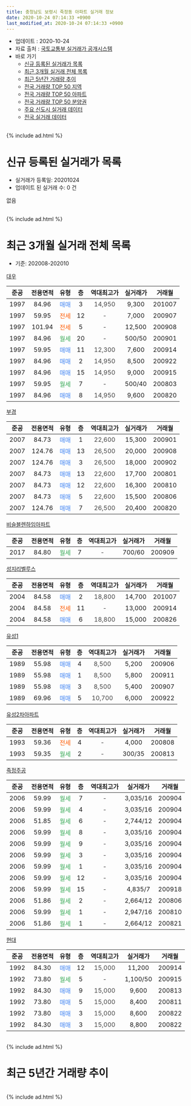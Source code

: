 ```yaml
---
title: 충청남도 보령시 죽정동 아파트 실거래 정보
date: 2020-10-24 07:14:33 +0900
last_modified_at: 2020-10-24 07:14:33 +0900
---
```


* 업데이트 : 2020-10-24
* 자료 출처 : [국토교통부 실거래가 공개시스템](http://rt.molit.go.kr)
* 바로 가기
    * [신규 등록된 실거래가 목록](#신규-등록된-실거래가-목록)
    * [최근 3개월 실거래 전체 목록](#최근-3개월-실거래-전체-목록)
    * [최근 5년간 거래량 추이](#최근-5년간-거래량-추이)
    * [전국 거래량 TOP 50 지역](https://inasie.github.io/apt-trade-info/최근-3개월-전국에서-가장-거래가-많이-발생한-지역)
    * [전국 거래량 TOP 50 아파트](https://inasie.github.io/apt-trade-info/최근-3개월-전국에서-가장-거래가-많이-발생한-아파트)
    * [전국 거래량 TOP 50 분양권](https://inasie.github.io/apt-trade-info/최근-3개월-전국에서-가장-거래가-많이-발생한-분양권)
    * [주요 신도시 실거래 데이터](https://inasie.github.io/apt-trade-info/주요-신도시)
    * [전국 실거래 데이터](https://inasie.github.io/apt-trade-info/전국)
<br>
{% include ad.html %}
<br>

# 신규 등록된 실거래가 목록
* 실거래가 등록일: 20201024
* 업데이트 된 실거래 수: 0 건

없음

<br>
{% include ad.html %}
<br>

# 최근 3개월 실거래 전체 목록
* 기준: 202008-202010


[대우](https://search.naver.com/search.naver?query=%EC%B6%A9%EC%B2%AD%EB%82%A8%EB%8F%84+%EB%B3%B4%EB%A0%B9%EC%8B%9C+%EC%A3%BD%EC%A0%95%EB%8F%99+%EB%8C%80%EC%9A%B0)

|준공|전용면적|유형|층|역대최고가|실거래가|거래월|
|:---:|:---:|:---:|:---:|:---:|:---:|:---:|
|1997|84.96|<span style="color:#4285f3">매매</span>|3|<span style="color:#444444">14,950</span>|9,300|201007|
|1997|59.95|<span style="color:#ff5a00">전세</span>|12|<span style="color:#444444">-</span>|7,000|200907|
|1997|101.94|<span style="color:#ff5a00">전세</span>|5|<span style="color:#444444">-</span>|12,500|200908|
|1997|84.96|<span style="color:#34a853">월세</span>|20|<span style="color:#444444">-</span>|500/50|200901|
|1997|59.95|<span style="color:#4285f3">매매</span>|11|<span style="color:#444444">12,300</span>|7,600|200914|
|1997|84.96|<span style="color:#4285f3">매매</span>|2|<span style="color:#444444">14,950</span>|8,500|200922|
|1997|84.96|<span style="color:#4285f3">매매</span>|15|<span style="color:#444444">14,950</span>|9,000|200915|
|1997|59.95|<span style="color:#34a853">월세</span>|7|<span style="color:#444444">-</span>|500/40|200803|
|1997|84.96|<span style="color:#4285f3">매매</span>|8|<span style="color:#444444">14,950</span>|9,600|200820|

[부경](https://search.naver.com/search.naver?query=%EC%B6%A9%EC%B2%AD%EB%82%A8%EB%8F%84+%EB%B3%B4%EB%A0%B9%EC%8B%9C+%EC%A3%BD%EC%A0%95%EB%8F%99+%EB%B6%80%EA%B2%BD)

|준공|전용면적|유형|층|역대최고가|실거래가|거래월|
|:---:|:---:|:---:|:---:|:---:|:---:|:---:|
|2007|84.73|<span style="color:#4285f3">매매</span>|1|<span style="color:#444444">22,600</span>|15,300|200901|
|2007|124.76|<span style="color:#4285f3">매매</span>|13|<span style="color:#444444">26,500</span>|20,000|200908|
|2007|124.76|<span style="color:#4285f3">매매</span>|3|<span style="color:#444444">26,500</span>|18,000|200902|
|2007|84.73|<span style="color:#4285f3">매매</span>|13|<span style="color:#444444">22,600</span>|17,700|200801|
|2007|84.73|<span style="color:#4285f3">매매</span>|12|<span style="color:#444444">22,600</span>|16,300|200810|
|2007|84.73|<span style="color:#4285f3">매매</span>|5|<span style="color:#444444">22,600</span>|15,500|200806|
|2007|124.76|<span style="color:#4285f3">매매</span>|7|<span style="color:#444444">26,500</span>|20,400|200820|

[비슬블렌하임아파트](https://search.naver.com/search.naver?query=%EC%B6%A9%EC%B2%AD%EB%82%A8%EB%8F%84+%EB%B3%B4%EB%A0%B9%EC%8B%9C+%EC%A3%BD%EC%A0%95%EB%8F%99+%EB%B9%84%EC%8A%AC%EB%B8%94%EB%A0%8C%ED%95%98%EC%9E%84%EC%95%84%ED%8C%8C%ED%8A%B8)

|준공|전용면적|유형|층|역대최고가|실거래가|거래월|
|:---:|:---:|:---:|:---:|:---:|:---:|:---:|
|2017|84.80|<span style="color:#34a853">월세</span>|7|<span style="color:#444444">-</span>|700/60|200909|

[성지리벨루스](https://search.naver.com/search.naver?query=%EC%B6%A9%EC%B2%AD%EB%82%A8%EB%8F%84+%EB%B3%B4%EB%A0%B9%EC%8B%9C+%EC%A3%BD%EC%A0%95%EB%8F%99+%EC%84%B1%EC%A7%80%EB%A6%AC%EB%B2%A8%EB%A3%A8%EC%8A%A4)

|준공|전용면적|유형|층|역대최고가|실거래가|거래월|
|:---:|:---:|:---:|:---:|:---:|:---:|:---:|
|2004|84.58|<span style="color:#4285f3">매매</span>|2|<span style="color:#444444">18,800</span>|14,700|201007|
|2004|84.58|<span style="color:#ff5a00">전세</span>|11|<span style="color:#444444">-</span>|13,000|200914|
|2004|84.58|<span style="color:#4285f3">매매</span>|6|<span style="color:#444444">18,800</span>|15,000|200826|

[유성1](https://search.naver.com/search.naver?query=%EC%B6%A9%EC%B2%AD%EB%82%A8%EB%8F%84+%EB%B3%B4%EB%A0%B9%EC%8B%9C+%EC%A3%BD%EC%A0%95%EB%8F%99+%EC%9C%A0%EC%84%B11)

|준공|전용면적|유형|층|역대최고가|실거래가|거래월|
|:---:|:---:|:---:|:---:|:---:|:---:|:---:|
|1989|55.98|<span style="color:#4285f3">매매</span>|4|<span style="color:#444444">8,500</span>|5,200|200906|
|1989|55.98|<span style="color:#4285f3">매매</span>|1|<span style="color:#444444">8,500</span>|5,800|200911|
|1989|55.98|<span style="color:#4285f3">매매</span>|3|<span style="color:#444444">8,500</span>|5,400|200907|
|1989|69.96|<span style="color:#4285f3">매매</span>|5|<span style="color:#444444">10,700</span>|6,000|200922|

[유성2차아파트](https://search.naver.com/search.naver?query=%EC%B6%A9%EC%B2%AD%EB%82%A8%EB%8F%84+%EB%B3%B4%EB%A0%B9%EC%8B%9C+%EC%A3%BD%EC%A0%95%EB%8F%99+%EC%9C%A0%EC%84%B12%EC%B0%A8%EC%95%84%ED%8C%8C%ED%8A%B8)

|준공|전용면적|유형|층|역대최고가|실거래가|거래월|
|:---:|:---:|:---:|:---:|:---:|:---:|:---:|
|1993|59.36|<span style="color:#ff5a00">전세</span>|4|<span style="color:#444444">-</span>|4,000|200808|
|1993|59.35|<span style="color:#34a853">월세</span>|2|<span style="color:#444444">-</span>|300/35|200813|

[죽정주공](https://search.naver.com/search.naver?query=%EC%B6%A9%EC%B2%AD%EB%82%A8%EB%8F%84+%EB%B3%B4%EB%A0%B9%EC%8B%9C+%EC%A3%BD%EC%A0%95%EB%8F%99+%EC%A3%BD%EC%A0%95%EC%A3%BC%EA%B3%B5)

|준공|전용면적|유형|층|역대최고가|실거래가|거래월|
|:---:|:---:|:---:|:---:|:---:|:---:|:---:|
|2006|59.99|<span style="color:#34a853">월세</span>|7|<span style="color:#444444">-</span>|3,035/16|200904|
|2006|59.99|<span style="color:#34a853">월세</span>|4|<span style="color:#444444">-</span>|3,035/16|200904|
|2006|51.85|<span style="color:#34a853">월세</span>|6|<span style="color:#444444">-</span>|2,744/12|200904|
|2006|59.99|<span style="color:#34a853">월세</span>|8|<span style="color:#444444">-</span>|3,035/16|200904|
|2006|59.99|<span style="color:#34a853">월세</span>|9|<span style="color:#444444">-</span>|3,035/16|200904|
|2006|59.99|<span style="color:#34a853">월세</span>|3|<span style="color:#444444">-</span>|3,035/16|200904|
|2006|59.99|<span style="color:#34a853">월세</span>|1|<span style="color:#444444">-</span>|3,035/16|200904|
|2006|59.99|<span style="color:#34a853">월세</span>|12|<span style="color:#444444">-</span>|3,035/16|200904|
|2006|59.99|<span style="color:#34a853">월세</span>|15|<span style="color:#444444">-</span>|4,835/7|200918|
|2006|51.86|<span style="color:#34a853">월세</span>|2|<span style="color:#444444">-</span>|2,664/12|200806|
|2006|59.99|<span style="color:#34a853">월세</span>|1|<span style="color:#444444">-</span>|2,947/16|200810|
|2006|51.86|<span style="color:#34a853">월세</span>|1|<span style="color:#444444">-</span>|2,664/12|200821|

[현대](https://search.naver.com/search.naver?query=%EC%B6%A9%EC%B2%AD%EB%82%A8%EB%8F%84+%EB%B3%B4%EB%A0%B9%EC%8B%9C+%EC%A3%BD%EC%A0%95%EB%8F%99+%ED%98%84%EB%8C%80)

|준공|전용면적|유형|층|역대최고가|실거래가|거래월|
|:---:|:---:|:---:|:---:|:---:|:---:|:---:|
|1992|84.30|<span style="color:#4285f3">매매</span>|12|<span style="color:#444444">15,000</span>|11,200|200914|
|1992|73.80|<span style="color:#34a853">월세</span>|5|<span style="color:#444444">-</span>|1,100/50|200915|
|1992|84.30|<span style="color:#4285f3">매매</span>|9|<span style="color:#444444">15,000</span>|9,600|200813|
|1992|73.80|<span style="color:#4285f3">매매</span>|5|<span style="color:#444444">15,000</span>|8,400|200811|
|1992|73.80|<span style="color:#4285f3">매매</span>|3|<span style="color:#444444">15,000</span>|8,600|200822|
|1992|84.30|<span style="color:#4285f3">매매</span>|3|<span style="color:#444444">15,000</span>|8,800|200822|


<br>
{% include ad.html %}
<br>

# 최근 5년간 거래량 추이


<div style="width:100%;">
    <canvas id="deal_progress" height="200"></canvas>
</div>

<script>
new Chart(document.getElementById("deal_progress"), {
    type: 'line',
    data: {
        labels: ['201510','201511','201512','201601','201602','201603','201604','201605','201606','201607','201608','201609','201610','201611','201612','201701','201702','201703','201704','201705','201706','201707','201708','201709','201710','201711','201712','201801','201802','201803','201804','201805','201806','201807','201808','201809','201810','201811','201812','201901','201902','201903','201904','201905','201906','201907','201908','201909','201910','201911','201912','202001','202002','202003','202004','202005','202006','202007','202008','202009','202010'],
        datasets: [{
            label: '매매',
            pointRadius: 1,
            data: [11, 8, 8, 13, 7, 10, 10, 5, 17, 9, 13, 7, 4, 8, 2, 4, 6, 4, 6, 3, 8, 10, 20, 9, 11, 9, 2, 5, 4, 9, 3, 8, 7, 4, 5, 4, 5, 5, 3, 5, 7, 7, 8, 6, 4, 5, 6, 6, 7, 13, 9, 6, 12, 6, 9, 14, 10, 20, 10, 11, 2],
            borderColor: "rgba(255, 201, 14, 1)",
            backgroundColor: "rgba(255, 201, 14, 0.5)",
            fill: false,
            lineTension: 0
        },{
            label: '전월세',
            pointRadius: 1,
            data: [3, 4, 2, 3, 4, 5, 3, 3, 7, 10, 2, 1, 2, 5, 6, 9, 3, 4, 7, 7, 1, 4, 11, 8, 3, 10, 3, 4, 7, 5, 3, 9, 7, 12, 4, 6, 5, 1, 3, 5, 8, 3, 5, 7, 1, 1, 6, 8, 2, 6, 6, 5, 4, 7, 11, 12, 4, 15, 6, 15, 0],
            borderColor: "rgba(0, 141, 185, 1)",
            backgroundColor: "rgba(0, 141, 185, 0.5)",
            fill: false,
            lineTension: 0
        }
        ]
    },
    options: {
        responsive: true,
        title: {
            display: false
        },
        tooltips: {
            mode: 'index',
            intersect: false
        },
        hover: {
            mode: 'nearest',
            intersect: true
        },
        scales: {
            xAxes: [{
                display: true,
                scaleLabel: {
                    display: true,
                    labelString: '년/월'
                }
            }],
            yAxes: [{
                display: true,
                ticks: {
                    suggestedMin: 0,
                },
                scaleLabel: {
                    display: true,
                    labelString: '실거래 수'
                }
            }]
        }
    }
});

</script>


<br>
{% include ad.html %}
<br>


